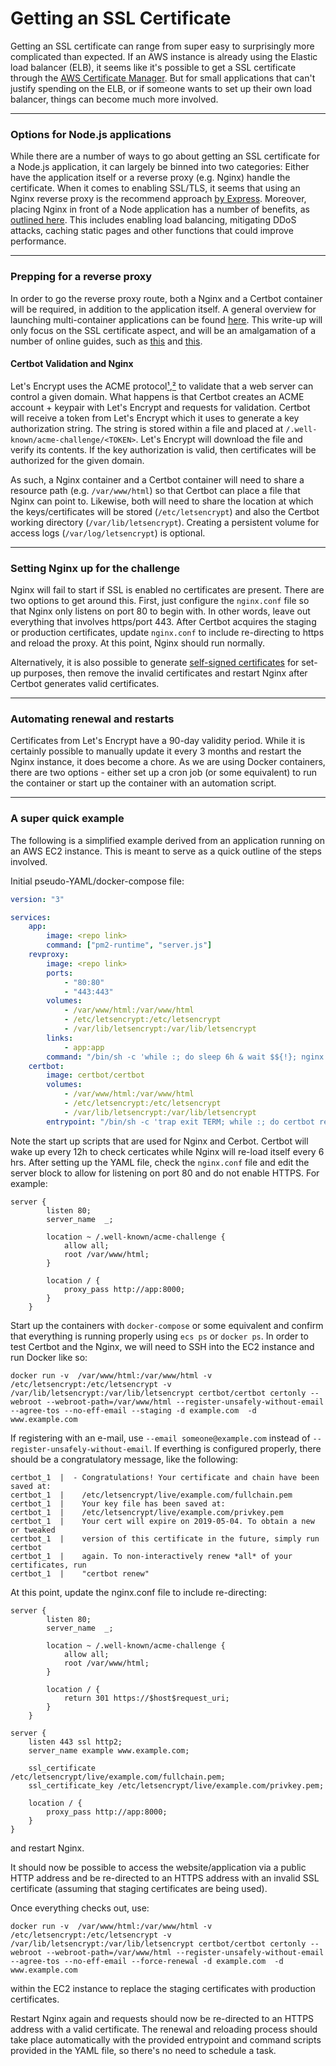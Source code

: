 # Getting an SSL Certificate
Getting an SSL certificate can range from super easy to surprisingly more complicated than expected. If an AWS instance is already using the Elastic load balancer (ELB), it seems like it&#39;s possible to get a SSL certificate through the [AWS Certificate Manager](https://docs.aws.amazon.com/elasticloadbalancing/latest/classic/ssl-server-cert.html). But for small applications that can&#39;t justify spending on the ELB, or if someone wants to set up their own load balancer, things can become much more involved.

----
### Options for Node.js applications
While there are a number of ways to go about getting an SSL certificate for a Node.js application, it can largely be binned into two categories: Either have the application itself or a reverse proxy (e.g. Nginx) handle the certificate. When it comes to enabling SSL/TLS, it seems that using an Nginx reverse proxy is the recommend approach [by Express](https://expressjs.com/en/advanced/best-practice-security.html). Moreover, placing Nginx in front of a Node application has a number of benefits, as [outlined here](https://www.nginx.com/blog/5-performance-tips-for-node-js-applications/). This includes enabling load balancing, mitigating DDoS attacks, caching static pages and other functions that could improve performance.

----
### Prepping for a reverse proxy
In order to go the reverse proxy route, both a Nginx and a Certbot container will be required, in addition to the application itself. A general overview for launching multi-container applications can be found [here](https://github.com/atcsrepo/Misc-notes/blob/master/EC2-Multi-Container-Launch.md). This write-up will only focus on the SSL certificate aspect, and will be an amalgamation of a number of online guides, such as [this](https://www.digitalocean.com/community/tutorials/how-to-secure-a-containerized-node-js-application-with-nginx-let-s-encrypt-and-docker-compose#step-4-%E2%80%94-obtaining-ssl-certificates-and-credentials) and [this](https://medium.com/&#64;pentacent/nginx-and-lets-encrypt-with-docker-in-less-than-5-minutes-b4b8a60d3a71).

#### Certbot Validation and Nginx
Let&#39;s Encrypt uses the ACME protocol[&#x00B9;](https://tools.ietf.org/html/draft-ietf-acme-acme-07#page-48),[&#x00B2;](https://community.letsencrypt.org/t/whats-the-file-that-http-01-challenge-requires-at-challenge/42342/2) to validate that a web server can control a given domain. What happens is that Certbot creates an ACME account + keypair with Let&#39;s Encrypt and requests for validation. Certbot will receive a token from Let&#39;s Encrypt which it uses to generate a key authorization string. The string is stored within a file and placed at `/.well-known/acme-challenge/<TOKEN>`. Let&#39;s Encrypt will download the file and verify its contents. If the key authorization is valid, then certificates will be authorized for the given domain. 

As such, a Nginx container and a Certbot container will need to share a resource path (e.g. `/var/www/html`) so that Certbot can place a file that  Nginx can point to. Likewise, both will need to share the location at which the keys/certificates will be stored (`/etc/letsencrypt`) and also the Certbot working directory (`/var/lib/letsencrypt`). Creating a persistent volume for access logs (`/var/log/letsencrypt`) is optional.

----
### Setting Nginx up for the challenge

Nginx will fail to start if SSL is enabled no certificates are present. There are two options to get around this. First, just configure the `nginx.conf` file so that Nginx only listens on port 80 to begin with. In other words, leave out everything that involves https/port 443. After Certbot acquires the staging or production certificates, update `nginx.conf` to include re-directing to https and reload the proxy. At this point, Nginx should run normally.

Alternatively, it is also possible to generate [self-signed certificates](https://stackoverflow.com/questions/10175812/how-to-create-a-self-signed-certificate-with-openssl "self-signed certificates") for set-up purposes, then remove the invalid certificates and restart Nginx after Certbot generates valid certificates.

---
### Automating renewal and restarts
Certificates from Let&#39;s Encrypt have a 90-day validity period. While it is certainly possible to manually update it every 3 months and restart the Nginx instance, it does become a chore. As we are using Docker containers, there are two options - either set up a cron job (or some equivalent) to run the container or start up the container with an automation script.

----
### A super quick example
The following is a simplified example derived from an application running on an AWS EC2 instance. This is meant to serve as a quick outline of the steps involved.

Initial pseudo-YAML/docker-compose file:

```yaml
version: "3"

services: 
    app:
        image: <repo link>
        command: ["pm2-runtime", "server.js"]
    revproxy:
        image: <repo link>
        ports:
            - "80:80"
            - "443:443"
        volumes:
            - /var/www/html:/var/www/html
            - /etc/letsencrypt:/etc/letsencrypt
            - /var/lib/letsencrypt:/var/lib/letsencrypt
        links: 
            - app:app
        command: "/bin/sh -c 'while :; do sleep 6h & wait $${!}; nginx -s reload; done & nginx -g \"daemon off;\"'"
    certbot:
        image: certbot/certbot
        volumes:
            - /var/www/html:/var/www/html
            - /etc/letsencrypt:/etc/letsencrypt
            - /var/lib/letsencrypt:/var/lib/letsencrypt
        entrypoint: "/bin/sh -c 'trap exit TERM; while :; do certbot renew; sleep 12h & wait $${!}; done;'"
```
Note the start up scripts that are used for Nginx and Cerbot. Certbot will wake up every 12h to check certicates while Nginx will re-load itself every 6 hrs. After setting up the YAML file, check the `nginx.conf` file and edit the server block to allow for listening on port 80 and do not enable HTTPS. For example:

```
server {
        listen 80;
        server_name  _;
        
        location ~ /.well-known/acme-challenge {
            allow all;
            root /var/www/html;
        }
        
        location / {
            proxy_pass http://app:8000;
        }
    }
```
Start up the containers with `docker-compose` or some equivalent and confirm that everything is running properly using `ecs ps` or `docker ps`. 
In order to test Certbot and the Nginx, we will need to SSH into the EC2 instance and run Docker like so:

```
docker run -v  /var/www/html:/var/www/html -v /etc/letsencrypt:/etc/letsencrypt -v /var/lib/letsencrypt:/var/lib/letsencrypt certbot/certbot certonly --webroot --webroot-path=/var/www/html --register-unsafely-without-email --agree-tos --no-eff-email --staging -d example.com  -d www.example.com
```
If registering with an e-mail, use `--email someone@example.com` instead of `--register-unsafely-without-email`. If everthing is configured properly, there should be a congratulatory message, like the following:
```
certbot_1  |  - Congratulations! Your certificate and chain have been saved at:
certbot_1  |    /etc/letsencrypt/live/example.com/fullchain.pem
certbot_1  |    Your key file has been saved at:
certbot_1  |    /etc/letsencrypt/live/example.com/privkey.pem
certbot_1  |    Your cert will expire on 2019-05-04. To obtain a new or tweaked
certbot_1  |    version of this certificate in the future, simply run certbot
certbot_1  |    again. To non-interactively renew *all* of your certificates, run
certbot_1  |    "certbot renew"
```
At this point, update the nginx.conf file to include re-directing:
```
server {
        listen 80;
        server_name  _;
        
        location ~ /.well-known/acme-challenge {
            allow all;
            root /var/www/html;
        }
        
        location / {
            return 301 https://$host$request_uri;
        }
    }
	
server {
	listen 443 ssl http2;
	server_name example www.example.com;
	
	ssl_certificate     /etc/letsencrypt/live/example.com/fullchain.pem;
	ssl_certificate_key /etc/letsencrypt/live/example.com/privkey.pem;
	
	location / {
		proxy_pass http://app:8000;
	}
}
```
and restart Nginx.

It should now be possible to access the website/application via a public HTTP address and be re-directed to an HTTPS address with an invalid SSL certificate (assuming that staging certificates are being used).

Once everything checks out, use:
```
docker run -v  /var/www/html:/var/www/html -v /etc/letsencrypt:/etc/letsencrypt -v /var/lib/letsencrypt:/var/lib/letsencrypt certbot/certbot certonly --webroot --webroot-path=/var/www/html --register-unsafely-without-email --agree-tos --no-eff-email --force-renewal -d example.com  -d www.example.com
```
within the EC2 instance to replace the staging certificates with production certificates. 

Restart Nginx again and requests should now be re-directed to an HTTPS address with a valid certificate. The renewal and reloading process should take place automatically with the provided entrypoint and command scripts provided in the YAML file, so there&#39;s no need to schedule a task.